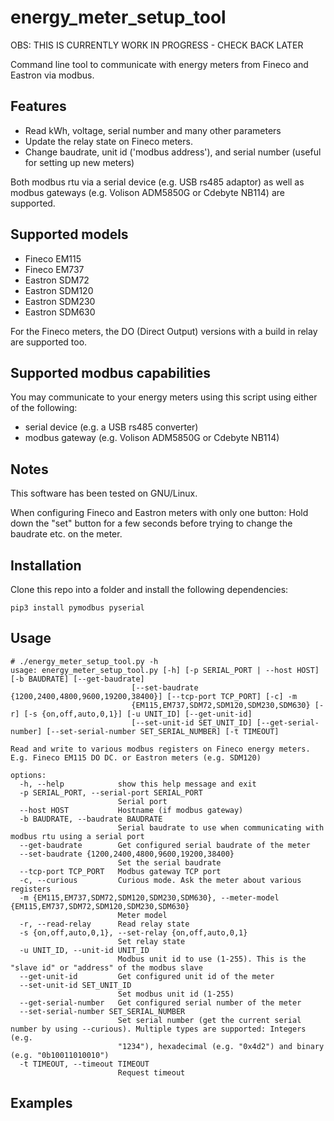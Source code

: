 # energy_meter_setup_tool
OBS: THIS IS CURRENTLY WORK IN PROGRESS - CHECK BACK LATER

Command line tool to communicate with energy meters from Fineco and Eastron via modbus.

## Features
- Read kWh, voltage, serial number and many other parameters
- Update the relay state on Fineco meters.
- Change baudrate, unit id ('modbus address'), and serial number (useful for setting up new meters)

Both modbus rtu via a serial device (e.g. USB rs485 adaptor) as well as modbus gateways (e.g. Volison ADM5850G or Cdebyte NB114) are supported.

## Supported models
- Fineco EM115
- Fineco EM737
- Eastron SDM72
- Eastron SDM120
- Eastron SDM230
- Eastron SDM630

For the Fineco meters, the DO (Direct Output) versions with a build in relay are supported too.

## Supported modbus capabilities
You may communicate to your energy meters using this script using either of the following:

- serial device (e.g. a USB rs485 converter)
- modbus gateway (e.g. Volison ADM5850G or Cdebyte NB114)

## Notes
This software has been tested on GNU/Linux.

When configuring Fineco and Eastron meters with only one button: Hold down the "set" button for a few seconds before trying to change the baudrate etc. on the meter.

## Installation
Clone this repo into a folder and install the following dependencies:

```
pip3 install pymodbus pyserial
```

## Usage
```
# ./energy_meter_setup_tool.py -h
usage: energy_meter_setup_tool.py [-h] [-p SERIAL_PORT | --host HOST] [-b BAUDRATE] [--get-baudrate]
                           [--set-baudrate {1200,2400,4800,9600,19200,38400}] [--tcp-port TCP_PORT] [-c] -m
                           {EM115,EM737,SDM72,SDM120,SDM230,SDM630} [-r] [-s {on,off,auto,0,1}] [-u UNIT_ID] [--get-unit-id]
                           [--set-unit-id SET_UNIT_ID] [--get-serial-number] [--set-serial-number SET_SERIAL_NUMBER] [-t TIMEOUT]

Read and write to various modbus registers on Fineco energy meters. E.g. Fineco EM115 DO DC. or Eastron meters (e.g. SDM120)

options:
  -h, --help            show this help message and exit
  -p SERIAL_PORT, --serial-port SERIAL_PORT
                        Serial port
  --host HOST           Hostname (if modbus gateway)
  -b BAUDRATE, --baudrate BAUDRATE
                        Serial baudrate to use when communicating with modbus rtu using a serial port
  --get-baudrate        Get configured serial baudrate of the meter
  --set-baudrate {1200,2400,4800,9600,19200,38400}
                        Set the serial baudrate
  --tcp-port TCP_PORT   Modbus gateway TCP port
  -c, --curious         Curious mode. Ask the meter about various registers
  -m {EM115,EM737,SDM72,SDM120,SDM230,SDM630}, --meter-model {EM115,EM737,SDM72,SDM120,SDM230,SDM630}
                        Meter model
  -r, --read-relay      Read relay state
  -s {on,off,auto,0,1}, --set-relay {on,off,auto,0,1}
                        Set relay state
  -u UNIT_ID, --unit-id UNIT_ID
                        Modbus unit id to use (1-255). This is the "slave id" or "address" of the modbus slave
  --get-unit-id         Get configured unit id of the meter
  --set-unit-id SET_UNIT_ID
                        Set modbus unit id (1-255)
  --get-serial-number   Get configured serial number of the meter
  --set-serial-number SET_SERIAL_NUMBER
                        Set serial number (get the current serial number by using --curious). Multiple types are supported: Integers (e.g.
                        "1234"), hexadecimal (e.g. "0x4d2") and binary (e.g. "0b10011010010")
  -t TIMEOUT, --timeout TIMEOUT
                        Request timeout
```

## Examples

